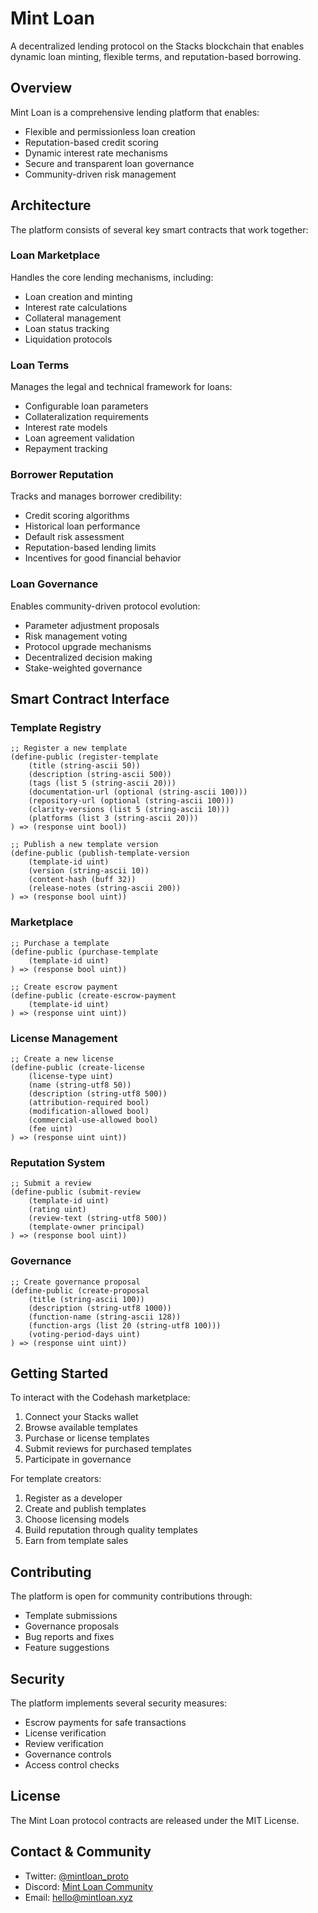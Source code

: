 # Mint Loan

A decentralized lending protocol on the Stacks blockchain that enables dynamic loan minting, flexible terms, and reputation-based borrowing.

## Overview

Mint Loan is a comprehensive lending platform that enables:
- Flexible and permissionless loan creation
- Reputation-based credit scoring
- Dynamic interest rate mechanisms
- Secure and transparent loan governance
- Community-driven risk management

## Architecture

The platform consists of several key smart contracts that work together:

### Loan Marketplace
Handles the core lending mechanisms, including:
- Loan creation and minting
- Interest rate calculations
- Collateral management
- Loan status tracking
- Liquidation protocols

### Loan Terms
Manages the legal and technical framework for loans:
- Configurable loan parameters
- Collateralization requirements
- Interest rate models
- Loan agreement validation
- Repayment tracking

### Borrower Reputation
Tracks and manages borrower credibility:
- Credit scoring algorithms
- Historical loan performance
- Default risk assessment
- Reputation-based lending limits
- Incentives for good financial behavior

### Loan Governance
Enables community-driven protocol evolution:
- Parameter adjustment proposals
- Risk management voting
- Protocol upgrade mechanisms
- Decentralized decision making
- Stake-weighted governance

## Smart Contract Interface

### Template Registry

```clarity
;; Register a new template
(define-public (register-template
    (title (string-ascii 50))
    (description (string-ascii 500))
    (tags (list 5 (string-ascii 20)))
    (documentation-url (optional (string-ascii 100)))
    (repository-url (optional (string-ascii 100)))
    (clarity-versions (list 5 (string-ascii 10)))
    (platforms (list 3 (string-ascii 20)))
) => (response uint bool))

;; Publish a new template version
(define-public (publish-template-version
    (template-id uint)
    (version (string-ascii 10))
    (content-hash (buff 32))
    (release-notes (string-ascii 200))
) => (response bool uint))
```

### Marketplace

```clarity
;; Purchase a template
(define-public (purchase-template 
    (template-id uint)
) => (response bool uint))

;; Create escrow payment
(define-public (create-escrow-payment 
    (template-id uint)
) => (response uint uint))
```

### License Management

```clarity
;; Create a new license
(define-public (create-license
    (license-type uint)
    (name (string-utf8 50))
    (description (string-utf8 500))
    (attribution-required bool)
    (modification-allowed bool)
    (commercial-use-allowed bool)
    (fee uint)
) => (response uint uint))
```

### Reputation System

```clarity
;; Submit a review
(define-public (submit-review 
    (template-id uint)
    (rating uint)
    (review-text (string-utf8 500))
    (template-owner principal)
) => (response bool uint))
```

### Governance

```clarity
;; Create governance proposal
(define-public (create-proposal 
    (title (string-ascii 100))
    (description (string-utf8 1000))
    (function-name (string-ascii 128))
    (function-args (list 20 (string-utf8 100)))
    (voting-period-days uint)
) => (response uint uint))
```

## Getting Started

To interact with the Codehash marketplace:

1. Connect your Stacks wallet
2. Browse available templates
3. Purchase or license templates
4. Submit reviews for purchased templates
5. Participate in governance

For template creators:

1. Register as a developer
2. Create and publish templates
3. Choose licensing models
4. Build reputation through quality templates
5. Earn from template sales

## Contributing

The platform is open for community contributions through:
- Template submissions
- Governance proposals
- Bug reports and fixes
- Feature suggestions

## Security

The platform implements several security measures:
- Escrow payments for safe transactions
- License verification
- Review verification
- Governance controls
- Access control checks

## License

The Mint Loan protocol contracts are released under the MIT License.

## Contact & Community

- Twitter: [@mintloan_proto](https://twitter.com/mintloan_proto)
- Discord: [Mint Loan Community](https://discord.gg/mintloan)
- Email: hello@mintloan.xyz